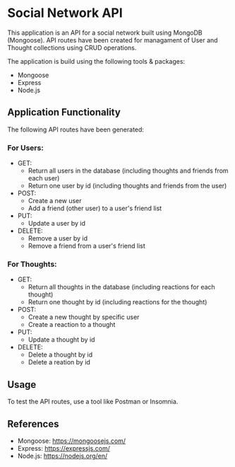 # Social Network API

This application is an API for a social network built using MongoDB (Mongoose). API routes have been created for managament of User and Thought collections using CRUD operations.

The application is build using the following tools & packages:

- Mongoose
- Express
- Node.js

## Application Functionality

The following API routes have been generated:

### For Users:

- GET:
  - Return all users in the database (including thoughts and friends from each user)
  - Return one user by id (including thoughts and friends from the user)
- POST:
  - Create a new user
  - Add a friend (other user) to a user's friend list
- PUT:
  - Update a user by id
- DELETE:
  - Remove a user by id
  - Remove a friend from a user's friend list

### For Thoughts:

- GET:
  - Return all thoughts in the database (including reactions for each thought)
  - Return one thought by id (including reactions for the thought)
- POST:
  - Create a new thought by specific user
  - Create a reaction to a thought
- PUT:
  - Update a thought by id
- DELETE:
  - Delete a thought by id
  - Delete a reation by id

## Usage

To test the API routes, use a tool like Postman or Insomnia.

## References

- Mongoose: https://mongoosejs.com/
- Express: https://expressjs.com/
- Node.js: https://nodejs.org/en/
